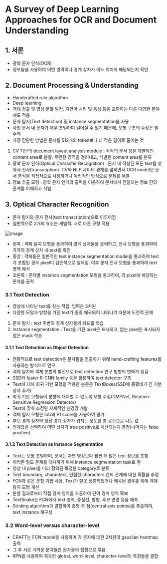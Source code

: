 # A Survey of Deep Learning Approaches for OCR and Document Understanding

## 1. 서론

- 광학 문자 인식(OCR)
- 정보들을 사용하여 어떤 영역이나 경계 상자가 어느 위치에 해당되는지 확인


## 2. Document Processing & Understanding

- Handcrafted rule algorithm
- Deep learning
- 객체 검출 및 영상 분할 발전. 자연어 처리 및 음성 등을 포함하는 다른 다양한 분야에도 적용
- 문자 탐지(Text detection) 및 instance segmentation을 사용
- 사업 문서 내 문자가 매우 조밀하며 길어질 수 있기 때문에, 모형 구조의 수정은 필수적
- 가장 간단한 방법은 문서를 512개의 token보다 더 작은 길이로 줄이는 것

1. CV 기반의 document layout analysis module : 각각의 문서 장을 개별적인 content area로 분할. 무관한 영역을 걸러내고, 식별된 content area를 분류
2. 광학 문자 인식(Optical Character Recognition) : 문서 내 작성된 모든 text를 찾아서 전사(transcription). CV와 NLP 사이의 경계를 넓히면서 OCR model은 문서 분석을 직접적으로 사용하거나 독립적인 방식으로 문제를 해결
3. 정보 추출 모형 : 광학 문자 인식의 출력을 이용하여 문서에서 전달되는 정보 간의 관계를 이해하고 식별

## 3. Optical Character Recognition

- 문자 탐지와 문자 전사(text transcription)으로 이루어짐
- 일반적으로 2개의 요소는 개별적. 서로 다른 모형 적용

![image](https://github.com/as9786/ComputerVision/assets/80622859/e772d355-727a-4fc5-9371-02de6e31d00a)

- 왼쪽 : 객체 탐지 모형을 통과하여 경계 상자들을 출력하고, 전사 모형을 통과하여 각각의 경계 상자 내 text를 확인
- 중앙 : 객체들은 일반적인 text instance segmentation model을 통과하여 text가 포함된 경우 pixel이 검은색으로 칠해짐. 이후 문자 전사 모형을 통과하여 text 영역 해석
- 오른쪽 : 문자별 instance segmentation 모형을 통과하여, 각 pixel에 해당하는 문자를 출력

### 3.1 Text Detection

- 영상에 나타난 text를 찾는 작업. 입력은 3차원
- 다양한 모양과 방향을 가진 text가 종종 왜곡되어 나타나기 때문에 도전적 문제
1. 문자 탐지 : text 주변의 경계 상자들의 좌표를 학습
2. Instance segmentation : Text를 가진 pixel은 표시되고, 없는 pixel은 표시되지 않은 mask 학습

#### 3.1.1 Text Detection as Object Detection

- 전통적으로 text detection은 문자들을 검출하기 위해 hand-crafting features를 사용하는 방식으로 연구
- 객체 탐지와 객체 분할의 발전으로 text detection 연구 방향의 변화가 생김
- SSD와 faster R-CNN family 등을 활용하여 text detector 구축
- Text에 대해 회귀 기반 모형을 적용한 논문은 TextBoxes(SSD에 종횡비가 긴 기본 상자 추가)
- 회귀 기반 모형들이 방향에 대처할 수 있도록 모형 수정(DMPNet, Rotation-Sensitive Regression Detector)
- Text에 맞춰 조정된 자체적인 신경망 개발
- 객체 탐지 모형은 IoU와 F1 score를 사용하여 평가
- 후보 경계 상자와 정답 경계 상자가 겹치는 정도를 총 공간으로 나눈 값
- 임계값을 선택하여 어떤 상자가 true positive로 계산되는지 결정(나머지는 false positive)

#### 3.1.2 Text Detection as Instance Segmentation
- Text는 보통 조밀하며, 문서는 자연 영상보다 훨씬 더 많은 text 정보를 포함
- 이러한 밀도 문제를 대처하기 위해 instance segmentation task로 철
- 영상 내 pixel을 미리 정의된 특정한 category로 분류
- Text boundary, characters, 인접한 characters 간의 관계에 대한 확률을 추정
- FCN과 같은 분할 기법 사용. Text가 잘못 정렬되었거나 왜곡된 경우를 위해 객체 탐지 모형 개선
- 분할 결과로부터 직접 경계 영역을 추출하여 단어 경계 영역 확보
- TextSnake는 FCN에서 text 영역, 중심선, 방향, 후보 반경 등을 예측
- Striding algorithm과 결합하여 중앙 축 점(central axis points)를 추출하여, text instance 재구성

### 3.2 Word-level versus character-level

- CRAFT는 FCN model을 사용하여 각 문자에 대한 2차원의 gausiian heatmap 출력
- 그 후 서로 가까운 문자들은 문자들의 집합으로 묶음
- RPN을 사용하여 획득한 global, word-level, character-level의 특징들을 결합
